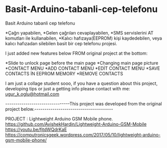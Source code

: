 # Basit-Arduino-tabanli-cep-telefonu
Basit Arduino tabanli cep telefonu


*Çağrı yapabilen, 
*Gelen çağrıları cevaplayabilen, 
*SMS servislerini AT komutları ile kullanabilen, 
*Kalıcı hafızaya(EEPROM) kişi kaydedebilen, veya kalıcı hafızadan silebilen
basit bir cep telefonu projesi.



I just added new features below FROM original project at the bottom:

*Slide to unlock page before the main page 
*Changing main page picture
*CONTACT MENU
*ADD CONTACT MENU
*EDİT CONTACT MENU
*SAVE CONTACTS İN EEPROM MEMORY
*REMOVE CONTACTS


I am just a collage student sooo, if you have a question about this project, developing tips or just a getting info please contact with me: 
ugur_k.oglu@hotmail.com


--------------------------------This project was developed from the original project below.---------------------------------------

PROJECT      : Lightweight Arduino GSM Mobile phone.
https://github.com/AvishekHardin/Lightweight-Arduino-GSM-Mobile
https://youtu.be/fjtdWQdrKaE
https://computronicsgeek.wordpress.com/2017/05/10/lightweight-arduino-gsm-mobile-phone/
